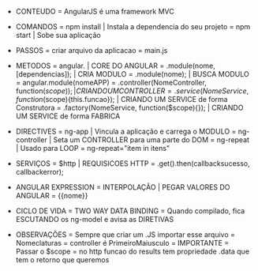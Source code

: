 * CONTEUDO
  = AngularJS é uma framework MVC

* COMANDOS
  = npm install | Instala a dependencia do seu projeto
  = npm start   | Sobe sua aplicação

* PASSOS
  = criar arquivo da aplicacao
    = main.js

* METODOS
  = angular. | CORE DO ANGULAR
    = .module(nome, [dependencias]);  | CRIA MODULO
    = .module(nome);                  | BUSCA MODULO
  = angular.module(nomeAPP)
    = .controller(NomeController, function($scope){});      | CRIANDO UM CONTROLLER
    = .service(NomeService, function($scope){this.funcao}); | CRIANDO UM SERVICE de forma Construtora
    = .factory(NomeService, function($scope){});            | CRIANDO UM SERVICE de forma FABRICA

* DIRECTIVES
  = ng-app          | Vincula a aplicação e carrega o MODULO
  = ng-controller   | Seta um CONTROLLER para uma parte do DOM
  = ng-repeat       | Usado para LOOP
    = ng-repeat="item in itens"

* SERVIÇOS
  = $http           | REQUISICOES HTTP
    = .get().then(callbacksucesso, callbackerror);

* ANGULAR EXPRESSION
  = INTERPOLAÇÃO | PEGAR VALORES DO ANGULAR
    = {{nome}}

* CICLO DE VIDA
  = TWO WAY DATA BINDING
		= Quando compilado, fica ESCUTANDO os ng-model e avisa as DIRETIVAS

* OBSERVAÇÕES
  = Sempre que criar um .JS importar esse arquivo
  = Nomeclaturas
    = controller é PrimeiroMaiusculo
  = IMPORTANTE
    = Passar o $scope
    = no http funcao do results tem propriedade .data que tem o retorno que queremos
